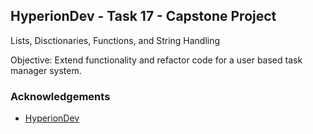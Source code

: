 
## HyperionDev - Task 17 - Capstone Project

Lists, Disctionaries, Functions, and String Handling

Objective: Extend functionality and refactor code for a user based task manager system.

### Acknowledgements

 - [HyperionDev](https://hyperiondev.com)
 